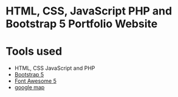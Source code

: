 HTML, CSS, JavaScript PHP and Bootstrap 5 Portfolio Website
=======
# Tools used #
* HTML, CSS JavaScript and PHP
* [Bootstrap 5](https://getbootstrap.com/docs/5.0/getting-started/introduction/)
* [Font Awesome 5](https://fontawesome.com/)
* [google map](https://www.embed-map.com/)
